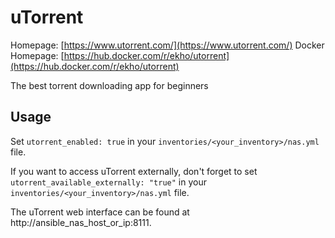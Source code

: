 
# uTorrent

Homepage: [https://www.utorrent.com/](https://www.utorrent.com/)
Docker Homepage: [https://hub.docker.com/r/ekho/utorrent](https://hub.docker.com/r/ekho/utorrent)

The best torrent downloading app for beginners

## Usage

Set `utorrent_enabled: true` in your `inventories/<your_inventory>/nas.yml` file.

If you want to access uTorrent externally, don't forget to set `utorrent_available_externally: "true"` in your `inventories/<your_inventory>/nas.yml` file.

The uTorrent web interface can be found at http://ansible_nas_host_or_ip:8111.
